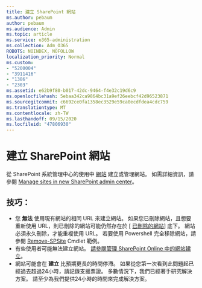 ```yaml
---
title: 建立 SharePoint 網站
ms.author: pebaum
author: pebaum
ms.audience: Admin
ms.topic: article
ms.service: o365-administration
ms.collection: Adm_O365
ROBOTS: NOINDEX, NOFOLLOW
localization_priority: Normal
ms.custom:
- "5200004"
- "3911416"
- "1386"
- "2303"
ms.assetid: e62b9f80-b017-42dc-9464-f4e32c19d6c9
ms.openlocfilehash: 5ebaa342ca9864bc31a9ef26eebcf42d96523871
ms.sourcegitcommit: c6692ce0fa1358ec3529e59ca0ecdfdea4cdc759
ms.translationtype: MT
ms.contentlocale: zh-TW
ms.lasthandoff: 09/15/2020
ms.locfileid: "47806930"
---
```

# <a name="create-a-sharepoint-site"></a>建立 SharePoint 網站

從 SharePoint 系統管理中心的使用中 [網站](https://admin.microsoft.com/sharepoint?page=sitemanagement&modern=true) 建立或管理網站。 如需詳細資訊，請參閱 [Manage sites in new SharePoint admin center](https://docs.microsoft.com/sharepoint/manage-site-creation)。 

## <a name="tips"></a>技巧：

- 您 **無法** 使用現有網站的相同 URL 來建立網站。 如果您已刪除網站，且想要重新使用 URL，則已刪除的網站可能仍然存在於 [ [已刪除的網站](https://admin.microsoft.com/sharepoint?page=recyclebin&modern=true)] 底下。 網站必須永久刪除，才能重複使用 URL。 若要使用 Powershell 完全移除網站，請參閱 [Remove-SPSite](https://docs.microsoft.com/sharepoint/manage-sites-in-new-admin-center#delete-a-site) Cmdlet 範例。
- 有些使用者可能無法建立網站。 [請參閱管理 SharePoint Online 中的網站建立](https://docs.microsoft.com/sharepoint/manage-site-creation)。
- 網站可能會在 **建立** 比預期更長的時間停滯。 如果從您第一次看到此問題起已經過去超過24小時，請記錄支援票證。 多數情況下，我們已經著手研究解決方案。 請至少為我們提供24小時的時間來完成解決方案。
